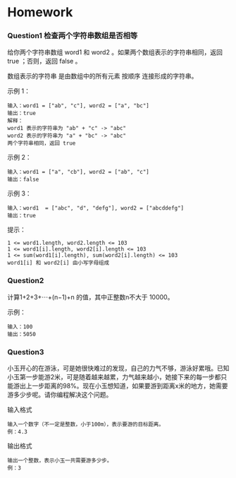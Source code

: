 # Homework

### Question1 检查两个字符串数组是否相等
给你两个字符串数组 word1 和 word2 。如果两个数组表示的字符串相同，返回 true ；否则，返回 false 。

数组表示的字符串 是由数组中的所有元素 按顺序 连接形成的字符串。

示例 1：
```
输入：word1 = ["ab", "c"], word2 = ["a", "bc"]
输出：true
解释：
word1 表示的字符串为 "ab" + "c" -> "abc"
word2 表示的字符串为 "a" + "bc" -> "abc"
两个字符串相同，返回 true
```
示例 2：
```
输入：word1 = ["a", "cb"], word2 = ["ab", "c"]
输出：false
```
示例 3：
```
输入：word1  = ["abc", "d", "defg"], word2 = ["abcddefg"]
输出：true
```

提示：
```
1 <= word1.length, word2.length <= 103  
1 <= word1[i].length, word2[i].length <= 103  
1 <= sum(word1[i].length), sum(word2[i].length) <= 103  
word1[i] 和 word2[i] 由小写字母组成
```
### Question2 
计算1+2+3+⋯+(n−1)+n 的值，其中正整数n不大于 10000。

示例：
```
输入：100
输出：5050
```
### Question3  

小玉开心的在游泳，可是她很快难过的发现，自己的力气不够，游泳好累哦。已知小玉第一步能游2米，可是随着越来越累，力气越来越小，她接下来的每一步都只能游出上一步距离的98%。现在小玉想知道，如果要游到距离x米的地方，她需要游多少步呢。请你编程解决这个问题。

输入格式

```
输入一个数字（不一定是整数，小于100m），表示要游的目标距离。  
例：4.3
```

输出格式

```
输出一个整数，表示小玉一共需要游多少步。
例：3
```

